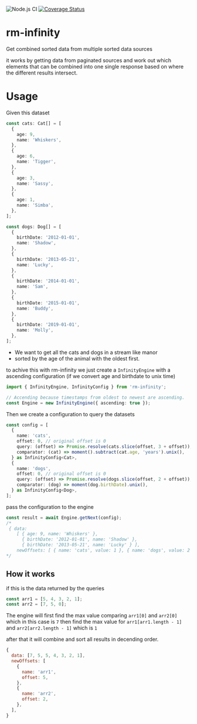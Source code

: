 ![Node.js CI](https://github.com/RedmindAB/rm-infinity/workflows/Node.js%20CI/badge.svg?branch=master) [![Coverage Status](https://coveralls.io/repos/github/RedmindAB/rm-infinity/badge.svg?branch=master)](https://coveralls.io/github/RedmindAB/rm-infinity?branch=master)

# rm-infinity

Get combined sorted data from multiple sorted data sources

it works by getting data from paginated sources and work out which elements that can be combined into one single response based on where the different results intersect.

# Usage

Given this dataset

```typescript
const cats: Cat[] = [
  {
    age: 9,
    name: 'Whiskers',
  },
  {
    age: 6,
    name: 'Tigger',
  },
  {
    age: 3,
    name: 'Sassy',
  },
  {
    age: 1,
    name: 'Simba',
  },
];

const dogs: Dog[] = [
  {
    birthDate: '2012-01-01',
    name: 'Shadow',
  },
  {
    birthDate: '2013-05-21',
    name: 'Lucky',
  },
  {
    birthDate: '2014-01-01',
    name: 'Sam',
  },
  {
    birthDate: '2015-01-01',
    name: 'Buddy',
  },
  {
    birthDate: '2019-01-01',
    name: 'Molly',
  },
];
```

- We want to get all the cats and dogs in a stream like manor
- sorted by the age of the animal with the oldest first.

to achive this with rm-infinity we just create a `InfinityEngine` with a ascending configuration (if we convert age and birthdate to unix time)

```typescript
import { InfinityEngine, InfinityConfig } from 'rm-infinity';

// Accending because timestamps from oldest to newest are ascending.
const Engine = new InfinityEngine({ ascending: true });
```

Then we create a configuration to query the datasets

```typescript
const config = [
  {
    name: 'cats',
    offset: 0, // original offset is 0
    query: (offset) => Promise.resolve(cats.slice(offset, 3 + offset)),
    comparator: (cat) => moment().subtract(cat.age, 'years').unix(),
  } as InfinityConfig<Cat>,
  {
    name: 'dogs',
    offset: 0, // original offset is 0
    query: (offset) => Promise.resolve(dogs.slice(offset, 2 + offset)),
    comparator: (dog) => moment(dog.birthDate).unix(),
  } as InfinityConfig<Dog>,
];
```

pass the configuration to the engine

```typescript
const result = await Engine.getNext(config);
/*
 { data:
    [ { age: 9, name: 'Whiskers' },
      { birthDate: '2012-01-01', name: 'Shadow' },
      { birthDate: '2013-05-21', name: 'Lucky' } ],
    newOffsets: [ { name: 'cats', value: 1 }, { name: 'dogs', value: 2 } ] }
*/
```

## How it works

if this is the data returned by the queries

```js
const arr1 = [5, 4, 3, 2, 1];
const arr2 = [7, 5, 0];
```

The engine will first find the max value comparing `arr1[0]` and `arr2[0]` which in this case is `7`
then find the max value for `arr1[arr1.length - 1]` and `arr2[arr2.length - 1]` which is `1`

after that it will combine and sort all results in decending order.

```js
{
  data: [7, 5, 5, 4, 3, 2, 1],
  newOffsets: [
    {
      name: 'arr1',
      offset: 5,
    },
    {
      name: 'arr2',
      offset: 2,
    },
  ],
}
```
